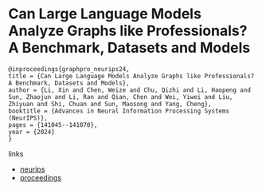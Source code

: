 # Can Large Language Models Analyze Graphs like Professionals? A Benchmark, Datasets and Models

```
@inproceedings{graphpro_neurips24,
title = {Can Large Language Models Analyze Graphs like Professionals? A Benchmark, Datasets and Models},
author = {Li, Xin and Chen, Weize and Chu, Qizhi and Li, Haopeng and Sun, Zhaojun and Li, Ran and Qian, Chen and Wei, Yiwei and Liu, Zhiyuan and Shi, Chuan and Sun, Maosong and Yang, Cheng},
booktitle = {Advances in Neural Information Processing Systems (NeurIPS)},
pages = {141045--141070},
year = {2024}
}
```

links
- [neurips](https://nips.cc/Conferences/2024/Schedule?showEvent=97519)
- [proceedings](https://papers.nips.cc//paper_files/paper/2024/hash/ff417c3993894694e88ffc4d3f53d28b-Abstract-Datasets_and_Benchmarks_Track.html)
